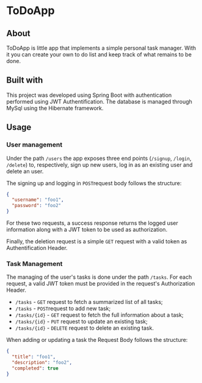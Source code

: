 # ToDoApp

## About

ToDoApp is little app that implements a simple personal task manager. With it you can create your own to do list and keep track of what remains to be done.

## Built with

This project was developed using Spring Boot with authentication performed using JWT Authentification. The database is managed through MySql using the Hibernate framework.

## Usage

### User management

Under the path `/users` the app exposes three end points (`/signup`, `/login`, `/delete`) to, respectively, sign up new users, log in as an existing user and delete an user.

The signing up and logging in `POST`request body follows the structure: 

```json
{
  "username": "foo1",
  "password": "foo2"
}
```

For these two requests, a success response returns the logged user information along with a JWT token to be used as authorization.

Finally, the deletion request is a simple `GET` request with a valid token as Authentification Header.

### Task Management

The managing of the user's tasks is done under the path `/tasks`. For each request, a valid JWT token must be provided in the request's Authorization Header.

- `/tasks`      - `GET` request to fetch a summarized list of all tasks;
- `/tasks`      - `POST`request to add new task;
- `/tasks/{id}` - `GET` request to fetch the full information about a task;
- `/tasks/{id}` - `PUT` request to update an existing task;
- `/tasks/{id}` - `DELETE` request to delete an existing task.

When adding or updating a task the Request Body follows the structure:

```json
{
  "title": "foo1",
  "description": "foo2",
  "completed": true
}
```

